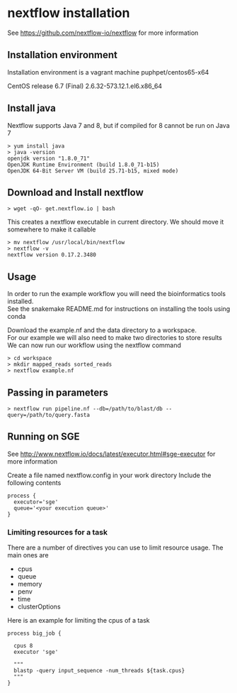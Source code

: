 # nextflow installation
See https://github.com/nextflow-io/nextflow for more information

## Installation environment

Installation environment is a vagrant machine puphpet/centos65-x64

CentOS release 6.7 (Final)  2.6.32-573.12.1.el6.x86_64

## Install java 

Nextflow supports Java 7 and 8, but if compiled for 8 cannot be run on Java 7

```
> yum install java
> java -version
openjdk version "1.8.0_71"
OpenJDK Runtime Environment (build 1.8.0_71-b15)
OpenJDK 64-Bit Server VM (build 25.71-b15, mixed mode)
```

## Download and Install nextflow
```
> wget -qO- get.nextflow.io | bash
```
This creates a nextflow executable in current directory.
We should move it somewhere to make it callable
```
> mv nextflow /usr/local/bin/nextflow
> nextflow -v
nextflow version 0.17.2.3480
```

## Usage

In order to run the example workflow you will need the bioinformatics tools installed.  
See the snakemake README.md for instructions on installing the tools using conda

Download the example.nf and the data directory to a workspace.  
For our example we will also need to make two directories to store results  
We can now run our workflow using the nextflow command  
```
> cd workspace
> mkdir mapped_reads sorted_reads
> nextflow example.nf
```

## Passing in parameters
```
> nextflow run pipeline.nf --db=/path/to/blast/db --query=/path/to/query.fasta
```
## Running on SGE

See http://www.nextflow.io/docs/latest/executor.html#sge-executor for more information

Create a file named nextflow.config in your work directory
Include the following contents

```
process {
  executor='sge'
  queue='<your execution queue>'
}
```

### Limiting resources for a task

There are a number of directives you can use to limit resource usage. The main ones are
- cpus
- queue
- memory
- penv
- time
- clusterOptions

Here is an example for limiting the cpus of a task

```
process big_job {

  cpus 8
  executor 'sge'

  """
  blastp -query input_sequence -num_threads ${task.cpus}
  """
}
```

